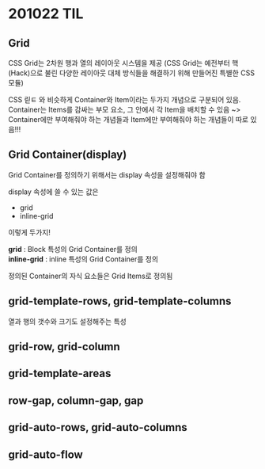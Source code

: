 # 201022 TIL

## Grid

CSS Grid는 2차원 행과 열의 레이아웃 시스템을 제공
(CSS Grid는 예전부터 핵(Hack)으로 불린 다양한 레이아웃 대체 방식들을 해결하기 위해 만들어진 특별한 CSS 모듈)

CSS 릳ㅌ 와 비슷하게 Container와 Item이라는 두가지 개념으로 구분되어 있음.
Container는 Items를 감싸는 부모 요소,
그 안에서 각 Item을 배치할 수 있음
~> Container에만 부여해줘야 하는 개념들과 Item에만 부여해줘야 하는 개념들이 따로 있음!!!

## Grid Container(display)

Grid Container를 정의하기 위해서는 display 속성을 설정해줘야 함

display 속성에 쓸 수 있는 값은

- grid
- inline-grid

이렇게 두가지!

**grid** : Block 특성의 Grid Container를 정의  
**inline-grid** : inline 특성의 Grid Container를 정의

정의된 Container의 자식 요소들은 Grid Items로 정의됨


## grid-template-rows, grid-template-columns

열과 행의 갯수와 크기도 설정해주는 특성

## grid-row, grid-column

## grid-template-areas

## row-gap, column-gap, gap

## grid-auto-rows, grid-auto-columns

## grid-auto-flow